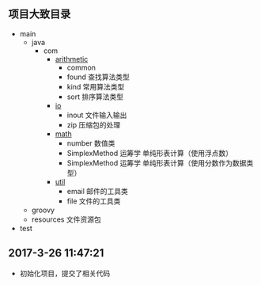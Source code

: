 ## 项目大致目录
- main
    - java
        - com
            - [arithmetic](https://github.com/Kuangcp/JavaBase/tree/master/src/main/java/com/arithmetic)
                - common 
                - found 查找算法类型
                - kind 常用算法类型
                - sort 排序算法类型
            - [io](https://github.com/Kuangcp/JavaBase/tree/master/src/main/java/com/io)
                - inout 文件输入输出
                - zip 压缩包的处理
            - [math](https://github.com/Kuangcp/JavaBase/tree/master/src/main/java/com/math)
                - number 数值类
                - SimplexMethod 运筹学 单纯形表计算（使用浮点数）
                - SimplexMethod 运筹学 单纯形表计算（使用分数作为数据类型）
            - [util](https://github.com/Kuangcp/JavaBase/tree/master/src/main/java/com/util)
                - email 邮件的工具类
                - file 文件的工具类   
    - groovy
    - resources 文件资源包
- test

## 2017-3-26 11:47:21
- 初始化项目，提交了相关代码

